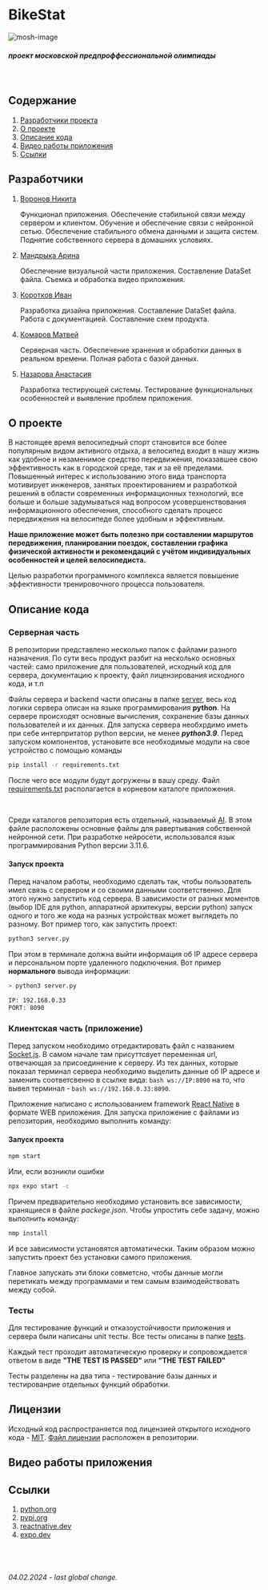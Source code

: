 # BikeStat

![mosh-image](https://predprof.olimpiada.ru/images/logo-predporf.svg)

##### проект московской предпроффессиональной олимпиады

<br>

## Содержание

1. [Разработчики проекта](README.md#разработчики)
2. [О проекте](README.md#о-проекте)
3. [Описание кода](README.md#описание-кода)
4. [Видео работы приложения](README.md#видео-работы-приложения)
5. [Ссылки](README.md#ссылки)

## Разработчики

1. [Воронов Никита](https://github.com/voronov-nikita)

    Функционал приложения. Обеспечение стабильной связи между сервером и клиентом. Обучение и обеспечение связи с нейронной сетью. Обеспечение стабильного обмена данными и защита систем. Поднятие собственного сервера в домашних условиях.

2. [Мандрыка Арина](https://github.com/mandrykarina)

    Обеспечение визуальной части приложения. Составление DataSet файла. Съемка и обработка видео приложения.

3. [Коротков Иван](https://github.com/lolllp3d)

    Разработка дизайна приложения. Составление DataSet файла. Работа с документацией. Составление схем продукта.

4. [Комаров Матвей](https://github.com/matvey754)

    Серверная часть. Обеспечение хранения и обработки данных в реальном времени. Полная работа с базой данных.

5. [Назарова Анастасия](https://github.com/Anastasia67890)

    Разработка тестирующей системы. Тестирование функциональных особенностей и выявление проблем приложения.

## О проекте

В настоящее время велосипедный спорт становится все более
популярным видом активного отдыха, а велосипед входит в нашу жизнь
как удобное и незаменимое средство передвижения, показавшее свою
эффективность как в городской среде, так и за её пределами. Повышенный
интерес к использованию этого вида транспорта мотивирует инженеров,
занятых проектированием и разработкой решений в области современных
информационных технологий, все больше и больше задумываться над
вопросом усовершенствования информационного обеспечения,
способного сделать процесс передвижения на велосипеде более удобным и
эффективным.

**Наше приложение может быть полезно при составлении маршрутов
передвижения, планировании поездок, составлении графика физической
активности и рекомендаций с учётом индивидуальных особенностей и
целей велосипедиста.**

Целью разработки программного комплекса является повышение
эффективности тренировочного процесса пользователя.

## Описание кода

### Серверная часть

В репозитории представлено несколько папок с файлами разного назначения. По сути весь
продукт разбит на несколько основных частей: само приложение для пользователей, исходный код для сервера, документацию к проекту, файл лицензирования исходного кода, и т.п

Файлы сервера и backend части описаны в папке [server](/server/), весь код логики сервера описан на
языке программирования **python**. На сервере происходят основные вычисления, сохранение базы данных пользователей и их данных. Для запуска сервера необхрдимо иметь при себе интерпритатор python версии, не менее **_python3.9_**. Перед запуском компонентов, установите все необходимые модули на свое устройство с помощью команды

```bash
pip install -r requirements.txt
```

После чего все модули будут догружены в вашу среду. Файл [requirements.txt](./requirements.txt) располагается в корневом каталоге приложения.

<br>

Среди каталогов репозитория есть отдельный, называемый [AI](./AI/). В этом файле расположены основные файлы для равертывания собственной нейронной сети. При разработке нейросети, использовался язык программирования Python версии 3.11.6.

#### Запуск проекта

Перед началом работы, необходимо сделать так, чтобы пользователь имел связь с сервером и со своими данными соответственно. Для этого нужно запустить код сервера. В зависимости от разных моментов (выбор IDE для python, аппаратной архитекуры, версии python) запуск одного и того же кода на разных устройствах может выглядеть по разному. Вот пример того, как запустить проект:

```bash
python3 server.py
```

При этом в терминале должна выйти информация об IP адресе сервера и персональном порте удаленного подключения. Вот пример **нормального** вывода информации:

```bash
> python3 server.py

IP: 192.168.0.33
PORT: 8090

```

### Клиентская часть (приложение)


Перед запуском необходимо отредактировать файл с названием[ Socket.js](/app/lib/Socket.js). В самом начале там присуттсвует переменная url, отвечающая за присоединение к серверу. Из тех данных, которые показал терминал сервера необходимо выделить данные об IP адресе и заменить соответсвенно в ссылке вида: ```bash ws://IP:8090``` на то, что вывел терминал - ```bash ws://192.168.0.33:8090```.


Приложение написано с использованием framework [React Native](https://reactnative.dev/) в формате WEB приложения. Для запуска приложение с файлами из репозитория, необходимо выполнить команду:

#### Запуск проекта

```bash
npm start
```

Или, если возникли ошибки

```bash
npx expo start -с
```

Причем предварительно необходимо установить все зависимости, хранящиеся в файле _packege.json_. Чтобы упростить себе задачу, можно выполнить команду:

```bash
nmp install
```

И все зависимости установятся автоматически. Таким образом можно запустить
проект без установки самого приложения.

Главное запускать эти блоки совметсно, чтобы данные могли перетикать между программами и тем самым взаимодействовать между собой.

### Тесты

Для тестирование функций и отказоустойчивости приложения и сервера были написаны unit тесты. Все тесты описаны в папке [tests](/tests/).

Каждый тест проходит автоматическую проверку и сопровождается ответом в виде **"THE TEST IS PASSED"** или **"THE TEST FAILED"**

Тесты разделены на два типа - тестирование базы данных и тестированрие отдельных функций обработки.

## Лицензии

Исходный код распространяется под лицензией открытого исходного кода - [MIT](https://ru.wikipedia.org/wiki/Лицензия_MIT).
[Файл лицензии](/LICENSE) расположен в репозитории.

## Видео работы приложения



## Ссылки

1. [python.org](https://python.org)
2. [pypi.org](https://pypi.org/)
3. [reactnative.dev](https://reactnative.dev/)
4. [expo.dev](https://expo.dev/)

<br><br>

###### 04.02.2024 - last global change.
